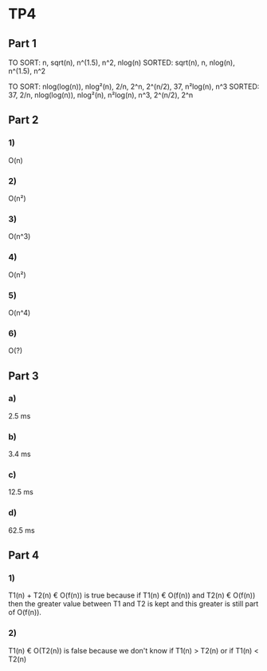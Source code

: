 # TP4

## Part 1

TO SORT: n, sqrt(n), n^(1.5), n^2, nlog(n)
SORTED: sqrt(n), n, nlog(n), n^(1.5), n^2

TO SORT: nlog(log(n)), nlog²(n), 2/n, 2^n, 2^(n/2), 37, n²log(n), n^3
SORTED: 37, 2/n, nlog(log(n)), nlog²(n), n²log(n), n^3, 2^(n/2), 2^n

## Part 2

### 1)

O(n)

### 2)

O(n²)

### 3)

O(n^3)

### 4)

O(n²)

### 5)

O(n^4)

### 6)

O(?)

## Part 3

### a)

2.5 ms

### b)

3.4 ms

### c)

12.5 ms

### d)

62.5 ms

## Part 4

### 1)

T1(n) + T2(n) € O(f(n)) is true because if T1(n) € O(f(n)) and T2(n) € O(f(n)) then the greater value between T1 and T2 is kept and this greater is still part of O(f(n)).

### 2)

T1(n) € O(T2(n)) is false because we don't know if T1(n) > T2(n) or if T1(n) < T2(n)
